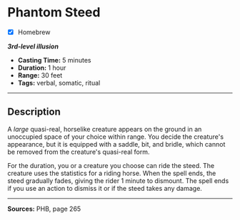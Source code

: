 # Phantom Steed
- [x] Homebrew

***3rd-level illusion***
- **Casting Time:** 5 minutes
- **Duration:** 1 hour
- **Range:** 30 feet
- **Tags:** verbal, somatic, ritual

---

## Description
A *large* quasi-real, horselike creature appears on the ground in an unoccupied space of your choice within range.
You decide the creature's appearance, but it is equipped with a saddle, bit, and bridle, which cannot be removed from the creature's quasi-real form.

For the duration, you or a creature you choose can ride the steed.
The creature uses the statistics for a riding horse.
When the spell ends, the steed gradually fades, giving the rider 1 minute to dismount.
The spell ends if you use an action to dismiss it or if the steed takes any damage.

---

**Sources:** PHB, page 265

